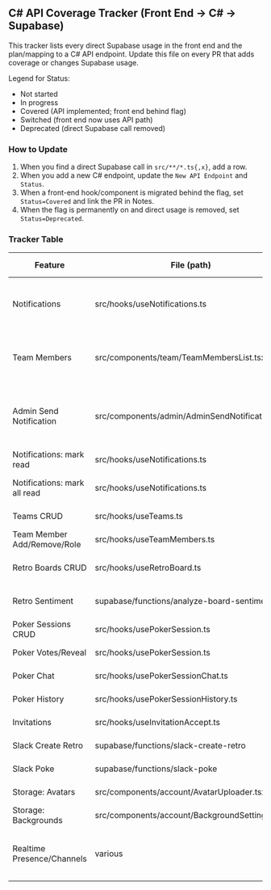 ## C# API Coverage Tracker (Front End → C# → Supabase)

This tracker lists every direct Supabase usage in the front end and the plan/mapping to a C# API endpoint. Update this file on every PR that adds coverage or changes Supabase usage.

Legend for Status:
- Not started
- In progress
- Covered (API implemented; front end behind flag)
- Switched (front end now uses API path)
- Deprecated (direct Supabase call removed)

### How to Update

1) When you find a direct Supabase call in `src/**/*.ts{,x}`, add a row.
2) When you add a new C# endpoint, update the `New API Endpoint` and `Status`.
3) When a front-end hook/component is migrated behind the flag, set `Status=Covered` and link the PR in Notes.
4) When the flag is permanently on and direct usage is removed, set `Status=Deprecated`.

### Tracker Table

| Feature | File (path) | Call Type | Supabase Resource | New API Endpoint | Status | Notes |
|---|---|---|---|---|---|---|
| Notifications | src/hooks/useNotifications.ts | PostgREST select | notifications | GET /api/notifications | Not started | Limit param; pass user bearer token |
| Team Members | src/components/team/TeamMembersList.tsx | PostgREST select | team_members, profiles | GET /api/teams/{teamId}/members | Not started | Join profile fields; map to DTO |
| Admin Send Notification | src/components/admin/AdminSendNotification.tsx | Edge Function | functions: admin-send-notification | POST /api/admin/notifications | Not started | Ensure admin role; service role only if needed |
| Notifications: mark read | src/hooks/useNotifications.ts | PostgREST update | notifications | PATCH /api/notifications/{id} | Not started | Phase 2 |
| Notifications: mark all read | src/hooks/useNotifications.ts | RPC/Function | notifications | POST /api/notifications/mark-all-read | Not started | Phase 2 |
| Teams CRUD | src/hooks/useTeams.ts | PostgREST CRUD | teams | /api/teams (GET/POST/PATCH/DELETE) | Not started | Phase 3 |
| Team Member Add/Remove/Role | src/hooks/useTeamMembers.ts | PostgREST | team_members | /api/teams/{teamId}/members (+ PATCH/DELETE) | Not started | Phase 3 |
| Retro Boards CRUD | src/hooks/useRetroBoard.ts | PostgREST CRUD | retro_boards, retro_columns, retro_items | /api/retro/... | Not started | Phase 4 |
| Retro Sentiment | supabase/functions/analyze-board-sentiment | Edge Function | functions: analyze-board-sentiment | POST /api/retro/sentiment | Not started | Phase 4 |
| Poker Sessions CRUD | src/hooks/usePokerSession.ts | PostgREST/RPC | poker_sessions | /api/poker/sessions | Not started | Phase 5 |
| Poker Votes/Reveal | src/hooks/usePokerSession.ts | RPC/Function | votes, reveal | /api/poker/sessions/{id}/votes + /reveal | Not started | Phase 5 |
| Poker Chat | src/hooks/usePokerSessionChat.ts | PostgREST | poker_chat | /api/poker/sessions/{id}/chat | Not started | Phase 5 |
| Poker History | src/hooks/usePokerSessionHistory.ts | PostgREST | poker_history | /api/poker/history | Not started | Phase 5 |
| Invitations | src/hooks/useInvitationAccept.ts | PostgREST/Function | invitations | /api/invitations/... | Not started | Phase 6 |
| Slack Create Retro | supabase/functions/slack-create-retro | Edge Function | functions: slack-create-retro | POST /api/slack/create-retro | Not started | Phase 7 |
| Slack Poke | supabase/functions/slack-poke | Edge Function | functions: slack-poke | POST /api/slack/poke | Not started | Phase 7 |
| Storage: Avatars | src/components/account/AvatarUploader.tsx | Storage | storage: avatars | /api/storage/avatars (upload/signed-url) | Not started | Phase 8 |
| Storage: Backgrounds | src/components/account/BackgroundSettings.tsx | Storage | storage: backgrounds | /api/storage/backgrounds | Not started | Phase 8 |
| Realtime Presence/Channels | various | Realtime | channel/presence | TBD (Phase 9 plan) | Not started | Keep direct Supabase short-term |


